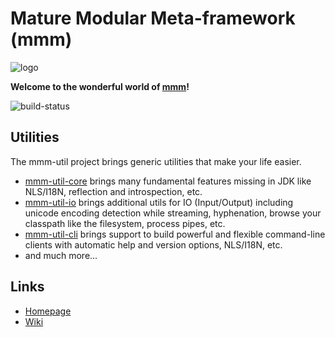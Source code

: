 # Mature Modular Meta-framework (mmm)

![logo](https://raw.github.com/m-m-m/mmm/master/src/site/resources/images/logo.png)

**Welcome to the wonderful world of [mmm](http://m-m-m.sourceforge.net/index.html)!**

![build-status](https://travis-ci.org/m-m-m/util.svg?branch=master)

## Utilities

The mmm-util project brings generic utilities that make your life easier.

* [mmm-util-core](mmm-util-core) brings many fundamental features missing in JDK like NLS/I18N, reflection and introspection, etc.
* [mmm-util-io](mmm-util-io) brings additional utils for IO (Input/Output) including unicode encoding detection while streaming, hyphenation, browse your classpath like the filesystem, process pipes, etc.
* [mmm-util-cli](mmm-util-cli) brings support to build powerful and flexible command-line clients with automatic help and version options, NLS/I18N, etc.
* and much more...

## Links

* [Homepage](http://m-m-m.sourceforge.net/mmm-util/index.html)
* [Wiki](../../wiki)